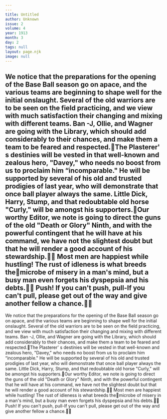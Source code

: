 ```yaml
---
---
title: Untitled
author: Unknown
issue: 2
volume: 4
year: 1913
month: 3
day: 2
tags: null
layout: page.njk
image: null
---
```

We notice that the preparations for the opening of the Base Ball season go on apace, and the various teams are beginning to shape well for the initial onslaught. Several of the old warriors are to be seen on the field practicing, and we view with much satisfaction their changing and mixing with different teams. Ban -J, Ollie, and Wagner are going with the Library, which should add considerably to their chances, and make them a team to be feared and respected.The Plasterer' s destinies will be vested in that well-known and zealous hero, "Davey," who needs no boost from us to proclaim him “incomparable." He will be supported by several of his old and trusted prodigies of last year, who will demonstrate that once ball player always the same. Little Dick, Harry, Stump, and that redoubtable old horse "Curly," will be amongst his supporters.Our worthy Editor, we note is going to direct the guns of the old "Death or Glory" Ninth, and with the powerful contingent that he will have at his command, we have not the slightest doubt but that he will render a good account of his stewardship. Most men are happiest while hustling! The rust of idleness is what breeds themicrobe of misery in a man's mind, but a busy man even forgets his dyspepsia and his debts. Push! If you can't push, pull-If you can't pull, please get out of the way and give another fellow a chance.
---
We notice that the preparations for the opening of the Base Ball season go on apace, and the various teams are beginning to shape well for the initial onslaught. Several of the old warriors are to be seen on the field practicing, and we view with much satisfaction their changing and mixing with different teams. Ban -J, Ollie, and Wagner are going with the Library, which should add considerably to their chances, and make them a team to be feared and respected.The Plasterer' s destinies will be vested in that well-known and zealous hero, "Davey," who needs no boost from us to proclaim him “incomparable." He will be supported by several of his old and trusted prodigies of last year, who will demonstrate that once ball player always the same. Little Dick, Harry, Stump, and that redoubtable old horse "Curly," will be amongst his supporters.Our worthy Editor, we note is going to direct the guns of the old "Death or Glory" Ninth, and with the powerful contingent that he will have at his command, we have not the slightest doubt but that he will render a good account of his stewardship. Most men are happiest while hustling! The rust of idleness is what breeds themicrobe of misery in a man's mind, but a busy man even forgets his dyspepsia and his debts. Push! If you can't push, pull-If you can't pull, please get out of the way and give another fellow a chance.

